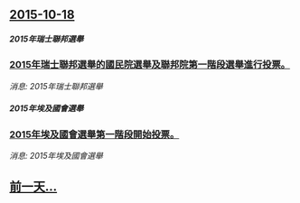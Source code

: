 ## [2015-10-18](/news/2015/10/18/index.md)

##### 2015年瑞士聯邦選舉
### [2015年瑞士聯邦選舉的國民院選舉及聯邦院第一階段選舉進行投票。 ](/news/2015/10/18/2015年瑞士聯邦選舉的國民院選舉及聯邦院第一階段選舉進行投票.md)
_消息: 2015年瑞士聯邦選舉_

##### 2015年埃及國會選舉
### [2015年埃及國會選舉第一階段開始投票。 ](/news/2015/10/18/2015年埃及國會選舉第一階段開始投票.md)
_消息: 2015年埃及國會選舉_

## [前一天...](/news/2015/10/17/index.md)

